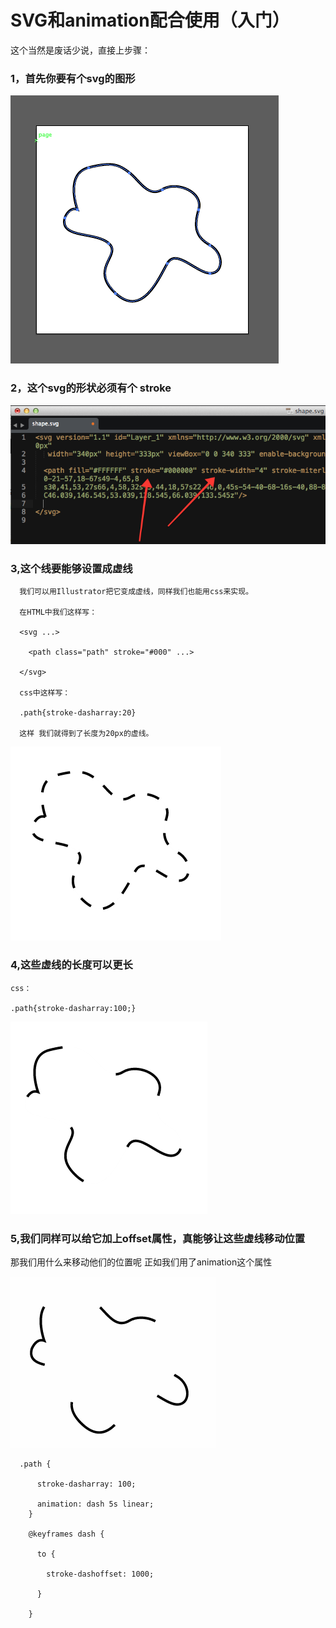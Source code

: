 <h1>SVG和animation配合使用（入门）</h1>

这个当然是废话少说，直接上步骤：

<h3>1，首先你要有个svg的图形</h3>

 <img src="../images/svg-shape.png"/>

<h3>2，这个svg的形状必须有个 stroke </h3>

 <img src="../images/svg-path.png"/>

<h3>3,这个线要能够设置成虚线</h3>

	  我们可以用Illustrator把它变成虚线，同样我们也能用css来实现。

	  在HTML中我们这样写：

	  <svg ...>

	  	<path class="path" stroke="#000" ...>

	  </svg>

	  css中这样写：

	  .path{stroke-dasharray:20}

	  这样 我们就得到了长度为20px的虚线。

 <img src="../images/dashed-shape.png"/>

 <h3>4,这些虚线的长度可以更长</h3>

 	css：

 	.path{stroke-dasharray:100;}

 <img src="../images/long-dashes.png"/>

 <h3>5,我们同样可以给它加上offset属性，真能够让这些虚线移动位置</h3>

   那我们用什么来移动他们的位置呢 正如我们用了animation这个属性

  <img src="../images/animate-stroke.gif"/>

	  .path {

		  stroke-dasharray: 100;

		  animation: dash 5s linear;
		}

		@keyframes dash {

		  to {

		    stroke-dashoffset: 1000;

		  }
		  
		}




























































